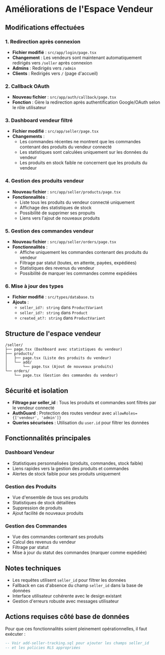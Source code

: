# Améliorations de l'Espace Vendeur

## Modifications effectuées

### 1. Redirection après connexion
- **Fichier modifié** : `src/app/login/page.tsx`
- **Changement** : Les vendeurs sont maintenant automatiquement redirigés vers `/seller` après connexion
- **Admins** : Redirigés vers `/admin`
- **Clients** : Redirigés vers `/` (page d'accueil)

### 2. Callback OAuth
- **Nouveau fichier** : `src/app/auth/callback/page.tsx`
- **Fonction** : Gère la redirection après authentification Google/OAuth selon le rôle utilisateur

### 3. Dashboard vendeur filtré
- **Fichier modifié** : `src/app/seller/page.tsx`
- **Changements** :
  - Les commandes récentes ne montrent que les commandes contenant des produits du vendeur connecté
  - Les statistiques sont calculées uniquement sur les données du vendeur
  - Les produits en stock faible ne concernent que les produits du vendeur

### 4. Gestion des produits vendeur
- **Nouveau fichier** : `src/app/seller/products/page.tsx`
- **Fonctionnalités** :
  - Liste tous les produits du vendeur connecté uniquement
  - Affichage des statistiques de stock
  - Possibilité de supprimer ses propuits
  - Liens vers l'ajout de nouveaux produits

### 5. Gestion des commandes vendeur
- **Nouveau fichier** : `src/app/seller/orders/page.tsx`
- **Fonctionnalités** :
  - Affiche uniquement les commandes contenant des produits du vendeur
  - Filtrage par statut (toutes, en attente, payées, expédiées)
  - Statistiques des revenus du vendeur
  - Possibilité de marquer les commandes comme expédiées

### 6. Mise à jour des types
- **Fichier modifié** : `src/types/database.ts`
- **Ajouts** :
  - `seller_id?: string` dans `ProductVariant`
  - `seller_id?: string` dans `Product`
  - `created_at?: string` dans `ProductVariant`

## Structure de l'espace vendeur

```
/seller/
├── page.tsx (Dashboard avec statistiques du vendeur)
├── products/
│   ├── page.tsx (Liste des produits du vendeur)
│   └── add/
│       └── page.tsx (Ajout de nouveaux produits)
└── orders/
    └── page.tsx (Gestion des commandes du vendeur)
```

## Sécurité et isolation

- **Filtrage par seller_id** : Tous les produits et commandes sont filtrés par le vendeur connecté
- **AuthGuard** : Protection des routes vendeur avec `allowRoles={['vendeur', 'admin']}`
- **Queries sécurisées** : Utilisation du `user.id` pour filtrer les données

## Fonctionnalités principales

### Dashboard Vendeur
- Statistiques personnalisées (produits, commandes, stock faible)
- Liens rapides vers la gestion des produits et commandes
- Alertes de stock faible pour ses produits uniquement

### Gestion des Produits
- Vue d'ensemble de tous ses produits
- Statistiques de stock détaillées
- Suppression de produits
- Ajout facilité de nouveaux produits

### Gestion des Commandes
- Vue des commandes contenant ses produits
- Calcul des revenus du vendeur
- Filtrage par statut
- Mise à jour du statut des commandes (marquer comme expédiée)

## Notes techniques

- Les requêtes utilisent `seller_id` pour filtrer les données
- Fallback en cas d'absence du champ `seller_id` dans la base de données
- Interface utilisateur cohérente avec le design existant
- Gestion d'erreurs robuste avec messages utilisateur

## Actions requises côté base de données

Pour que ces fonctionnalités soient pleinement opérationnelles, il faut exécuter :
```sql
-- Voir add-seller-tracking.sql pour ajouter les champs seller_id
-- et les policies RLS appropriées
```



